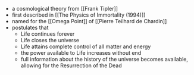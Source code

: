 - a cosmological theory from [[Frank Tipler]]
- first described in [[The Physics of Immortality (1994)]]
- named for the [[Omega Point]] of [[Pierre Teilhard de Chardin]]
- postulates that 
    - Life continues forever
    - Life closes the universe
    - Life attains complete control of all matter and energy
    - the power available to Life increases without end
    - full information about the history of the universe becomes available, allowing for the Resurrection of the Dead

